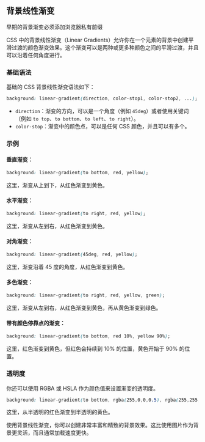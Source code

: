 ## 背景线性渐变

早期的背景渐变必须添加浏览器私有前缀


CSS 中的背景线性渐变（Linear Gradients）允许你在一个元素的背景中创建平滑过渡的颜色渐变效果。这个渐变可以是两种或更多种颜色之间的平滑过渡，并且可以沿着任何角度进行。

### 基础语法

基础的 CSS 背景线性渐变语法如下：

```css
background: linear-gradient(direction, color-stop1, color-stop2, ...);
```

- `direction`：渐变的方向，可以是一个角度（例如 `45deg`）或者使用关键词（例如 `to top`、`to bottom`、`to left`、`to right`）。
- `color-stop`：渐变中的颜色点，可以是任何 CSS 颜色，并且可以有多个。
  
### 示例

#### 垂直渐变：

```css
background: linear-gradient(to bottom, red, yellow);
```

这里，渐变从上到下，从红色渐变到黄色。

#### 水平渐变：

```css
background: linear-gradient(to right, red, yellow);
```

这里，渐变从左到右，从红色渐变到黄色。

#### 对角渐变：

```css
background: linear-gradient(45deg, red, yellow);
```

这里，渐变沿着 45 度的角度，从红色渐变到黄色。

#### 多色渐变：

```css
background: linear-gradient(to right, red, yellow, green);
```

这里，渐变从左到右，从红色渐变到黄色，再从黄色渐变到绿色。

#### 带有颜色停靠点的渐变：

```css
background: linear-gradient(to bottom, red 10%, yellow 90%);
```

这里，红色渐变到黄色，但红色会持续到 10% 的位置，黄色开始于 90% 的位置。

### 透明度

你还可以使用 RGBA 或 HSLA 作为颜色值来设置渐变的透明度。

```css
background: linear-gradient(to bottom, rgba(255,0,0,0.5), rgba(255,255,0,0.5));
```

这里，从半透明的红色渐变到半透明的黄色。

使用背景线性渐变，你可以创建非常丰富和精致的背景效果。这比使用图片作为背景更灵活，而且通常加载速度更快。